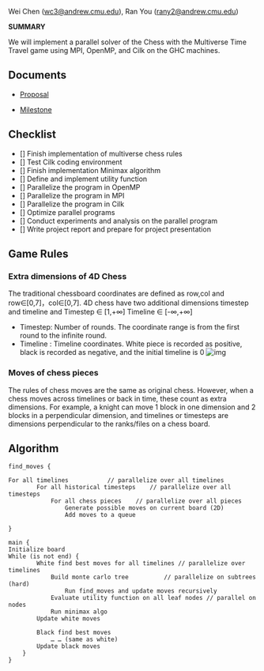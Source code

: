 Wei Chen ([wc3@andrew.cmu.edu](wc3@andrew.cmu.edu)), Ran You ([rany2@andrew.cmu.edu](rany2@andrew.cmu.edu))


**SUMMARY**

We will implement a parallel solver of the Chess with the Multiverse Time Travel game using MPI, OpenMP, and Cilk on the GHC machines. 


## Documents

- [Proposal](./proposal.md)

- [Milestone](./milestone.md)

## Checklist

- [] Finish implementation of multiverse chess rules
- [] Test Cilk coding environment
- [] Finish implementation Minimax algorithm
- [] Define and implement utility function
- [] Parallelize the program in OpenMP
- [] Parallelize the program in MPI
- [] Parallelize the program in Cilk
- [] Optimize parallel programs
- [] Conduct experiments and analysis on the parallel program
- [] Write project report and prepare for project presentation

## Game Rules

### Extra dimensions of 4D Chess
The traditional chessboard coordinates are defined as row,col and row∈[0,7]，col∈[0,7]. 4D chess have two additional dimensions timestep and timeline and Timestep ∈ [1,+∞]  Timeline ∈ [-∞,+∞] 

* Timestep: Number of rounds. The coordinate range is from the first round to the infinite round.
* Timeline : Timeline coordinates. White piece is recorded as positive, black is recorded as negative, and the initial timeline is 0
  ![img](https://lh5.googleusercontent.com/odr9NS039hv5Wv03Nz_BKPKEWZnq5nYN3CetNeWrrRyl4OgiYureaks3ucOSkQV49pTGOa4NhrKQ_dq7FyhOOgbFdQVB3DRWes-73nqVEqesSDwFzfrSkEDr9AJI1bWy8sWF76wO)



### Moves of chess pieces
The rules of chess moves are the same as original chess. However, when a chess moves across timelines or back in time, these count as extra dimensions. For example, a knight can move 1 block in one dimension and 2 blocks in a perpendicular dimension, and timelines or timesteps are dimensions perpendicular to the ranks/files on a chess board. 


## Algorithm

```
find_moves {

For all timelines			// parallelize over all timelines
		For all historical timesteps	// parallelize over all timesteps
			For all chess pieces	// parallelize over all pieces
				Generate possible moves on current board (2D)
				Add moves to a queue

}

main {
Initialize board
While (is not end) {
		White find best moves for all timelines	// parallelize over timelines
			Build monte carlo tree			// parallelize on subtrees (hard)
				Run find_moves and update moves recursively
			Evaluate utility function on all leaf nodes	// parallel on nodes
			Run minimax algo
		Update white moves
		
		Black find best moves
			… … (same as white)
		Update black moves
	}
}
```


